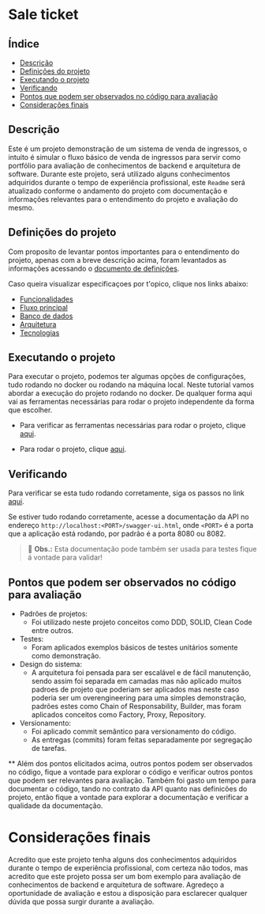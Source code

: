# Sale ticket

## Índice
- [Descrição](#descrição)
- [Definições do projeto](#definições-do-projeto)
- [Executando o projeto](#executando-o-projeto)
- [Verificando](#verificando)
- [Pontos que podem ser observados no código para avaliação](#pontos-que-podem-ser-observados-no-código-para-avaliação)
- [Considerações finais](#considerações-finais)

## Descrição
Este é um projeto demonstração de um sistema de venda de ingressos, o intuito é simular o fluxo básico de venda de ingressos para servir como portfólio para avaliação de conhecimentos de backend e arquitetura de software.
Durante este projeto, será utilizado alguns conhecimentos adquiridos durante o tempo de experiência profissional, este ``Readme`` será atualizado conforme o andamento do projeto com documentação e informações relevantes para o entendimento do projeto e avaliação do mesmo.

## Definições do projeto
Com proposíto de levantar pontos importantes para o entendimento do projeto, apenas com a breve descrição acima, foram levantados as informações acessando o [documento de definições](./docs/definitions.md).

Caso queira visualizar especificaçoes por t'opico, clique nos links abaixo:

- [Funcionalidades](./docs/definitions.md#funcionalidades)
- [Fluxo principal](./docs/definitions.md#fluxo-principal)
- [Banco de dados](./docs/definitions.md#banco-de-dados)
- [Arquitetura](./docs/definitions.md#arquitetura)
- [Tecnologias](./docs/definitions.md#tecnologias)


## Executando o projeto

Para executar o projeto, podemos ter algumas opções de configurações, tudo rodando no docker ou rodando na máquina local. Neste tutorial vamos abordar a execução do projeto rodando no docker. De qualquer forma aqui vai as ferramentas necessárias para rodar o projeto independente da forma que escolher.

- Para verificar as ferramentas necessárias para rodar o projeto, clique [aqui](./docs/run-project.md#ferramentas).

- Para rodar o projeto, clique [aqui](./docs/run-project.md#rodando-o-projeto).

## Verificando

Para verificar se esta tudo rodando corretamente, siga os passos no link [aqui](./docs/run-project.md#verificando).

Se estiver tudo rodando corretamente, acesse a documentação da API no endereço `http://localhost:<PORT>/swagger-ui.html`, onde `<PORT>` é a porta que a aplicação está rodando, por padrão é a porta 8080 ou 8082.

> 📝 **Obs.:** Esta documentação pode também ser usada para testes fique á vontade para validar!

## Pontos que podem ser observados no código para avaliação
- Padrões de projetos:
  - Foi utilizado neste projeto conceitos como DDD, SOLID, Clean Code entre outros.
- Testes:
  - Foram aplicados exemplos básicos de testes unitários somente como demonstração.
- Design do sistema:
  - A arquitetura foi pensada para ser escalável e de fácil manutenção, sendo assim foi separada em camadas mas não aplicado muitos padroes de projeto que poderiam ser aplicados mas neste caso poderia ser um overengineering para uma simples demonstração, padrões estes como Chain of Responsability, Builder, mas foram aplicados conceitos como Factory, Proxy, Repository.
- Versionamento:
  - Foi aplicado commit semântico para versionamento do código.
  - As entregas (commits) foram feitas separadamente por segregação de tarefas.
  
** Além dos pontos elicitados acima, outros pontos podem ser observados no código, fique a vontade para explorar o código e verificar outros pontos que podem ser relevantes para avaliação.
Também foi gasto um tempo para documentar o código, tando no contrato da API quanto nas definicões do projeto, então fique a vontade para explorar a documentação e verificar a qualidade da documentação.

# Considerações finais
Acredito que este projeto tenha alguns dos conhecimentos adquiridos durante o tempo de experiência profissional, com certeza não todos, mas acredito que este projeto possa ser um bom exemplo para avaliação de conhecimentos de backend e arquitetura de software.
Agredeço a oportunidade de avaliação e estou a disposição para esclarecer qualquer dúvida que possa surgir durante a avaliação.





